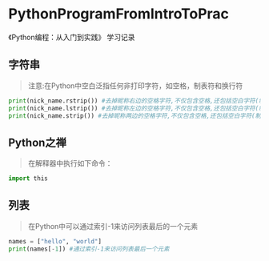# PythonProgramFromIntroToPrac
《Python编程：从入门到实践》 学习记录


## 字符串
> 注意:在Python中空白泛指任何非打印字符，如空格，制表符和换行符
```Python
print(nick_name.rstrip()) #去掉昵称右边的空格字符,不仅包含空格,还包括空白字符(制表符，换行符)
print(nick_name.lstrip()) #去掉昵称左边的空格字符,不仅包含空格,还包括空白字符(制表符，换行符)
print(nick_name.strip()) #去掉昵称两边的空格字符,不仅包含空格,还包括空白字符(制表符，换行符)
```


## Python之禅
> 在解释器中执行如下命令：
```Python
import this
```
## 列表
> 在Python中可以通过索引-1来访问列表最后的一个元素
```Python
names = ["hello", "world"]
print(names[-1]) #通过索引-1来访问列表最后一个元素
```

